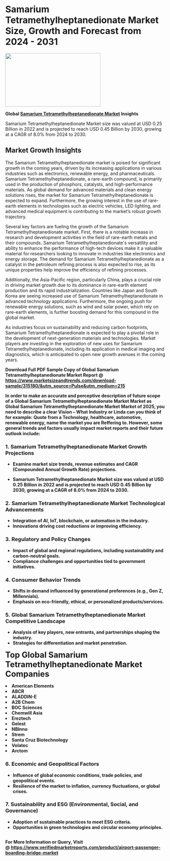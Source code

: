 <H1>Samarium Tetramethylheptanedionate Market Size, Growth and Forecast from 2024 - 2031</H1><img class="aligncenter size-medium wp-image-584254" src="https://thirdeyenews.in/wp-content/uploads/2024/09/Global-Market-Research-300x168.jpeg" alt="" width="300" height="168" /><p><strong>Global&nbsp;<a href="https://www.marketsizeandtrends.com/download-sample/315180/&amp;utm_source=Pulse&amp;utm_medium=215">Samarium Tetramethylheptanedionate Market</a> Insights</strong></p><p>Samarium Tetramethylheptanedionate Market size was valued at USD 0.25 Billion in 2022 and is projected to reach USD 0.45 Billion by 2030, growing at a CAGR of 8.0% from 2024 to 2030.</p><p><h2>Market Growth Insights</h2> <p>The Samarium Tetramethylheptanedionate market is poised for significant growth in the coming years, driven by its increasing applications in various industries such as electronics, renewable energy, and pharmaceuticals. Samarium Tetramethylheptanedionate, a rare-earth compound, is primarily used in the production of phosphors, catalysts, and high-performance materials. As global demand for advanced materials and clean energy solutions rises, the market for Samarium Tetramethylheptanedionate is expected to expand. Furthermore, the growing interest in the use of rare-earth elements in technologies such as electric vehicles, LED lighting, and advanced medical equipment is contributing to the market’s robust growth trajectory.</p> <p><strong></strong></p> <p>Several key factors are fueling the growth of the Samarium Tetramethylheptanedionate market. First, there is a notable increase in research and development activities in the field of rare-earth metals and their compounds. Samarium Tetramethylheptanedionate's versatility and ability to enhance the performance of high-tech devices make it a valuable material for researchers looking to innovate in industries like electronics and energy storage. The demand for Samarium Tetramethylheptanedionate as a catalyst in the petroleum refining process is also expected to rise, as its unique properties help improve the efficiency of refining processes.</p> <p>Additionally, the Asia-Pacific region, particularly China, plays a crucial role in driving market growth due to its dominance in rare-earth element production and its rapid industrialization. Countries like Japan and South Korea are seeing increased use of Samarium Tetramethylheptanedionate in advanced technology applications. Furthermore, the ongoing push for renewable energy solutions, such as wind and solar power, which rely on rare-earth elements, is further boosting demand for this compound in the global market.</p> <p>As industries focus on sustainability and reducing carbon footprints, Samarium Tetramethylheptanedionate is expected to play a pivotal role in the development of next-generation materials and technologies. Market players are investing in the exploration of new uses for Samarium Tetramethylheptanedionate, including its application in medical imaging and diagnostics, which is anticipated to open new growth avenues in the coming years.</p> <p><strong></p><p><span class=""><strong>Download Full PDF Sample Copy of Global Samarium Tetramethylheptanedionate Market Report</strong> @ <a href="https://www.marketsizeandtrends.com/download-sample/315180/&amp;utm_source=Pulse&amp;utm_medium=215" target="_blank">https://www.marketsizeandtrends.com/download-sample/315180/&amp;utm_source=Pulse&amp;utm_medium=215</a></span></p><p>In order to make an accurate and perceptive description of future scope of a Global&nbsp;Samarium Tetramethylheptanedionate Market Market as Global&nbsp;Samarium Tetramethylheptanedionate Market Market of 2025, you need to describe a clear Vision &ndash; What Industry or Linda can you think of for example: Quote from a Technology, healthcare, automotive, renewable energy, name the market you are Reffering to. However, some general trends and factors usually impact market reports and their future outlook include:</p><h3>1.&nbsp;<strong>Samarium Tetramethylheptanedionate Market Growth Projections</strong></h3><ul><li>Examine market size trends, revenue estimates and CAGR (Compounded Annual Growth Rate) projections.</li><li><p>Samarium Tetramethylheptanedionate Market size was valued at USD 0.25 Billion in 2022 and is projected to reach USD 0.45 Billion by 2030, growing at a CAGR of 8.0% from 2024 to 2030.</p></li></ul><h3>2.&nbsp;<strong>Samarium Tetramethylheptanedionate Market Technological Advancements</strong></h3><ul><li>Integration of AI, IoT, blockchain, or automation in the industry.</li><li>Innovations driving cost reductions or improving efficiency.</li></ul><h3>3.&nbsp;<strong>Regulatory and Policy Changes</strong></h3><ul><li>Impact of global and regional regulations, including sustainability and carbon-neutral goals.</li><li>Compliance challenges and opportunities tied to government initiatives.</li></ul><h3>4.&nbsp;<strong>Consumer Behavior Trends</strong></h3><ul><li>Shifts in demand influenced by generational preferences (e.g., Gen Z, Millennials).</li><li>Emphasis on eco-friendly, ethical, or personalized products/services.</li></ul><h3>5.&nbsp;<strong>Global Samarium Tetramethylheptanedionate Market Competitive Landscape</strong></h3><ul><li>Analysis of key players, new entrants, and partnerships shaping the industry.</li><li>Strategies for differentiation and market penetration.</li></ul><p data-pm-slice="1 1 []"><span style="color: inherit; font-family: inherit; font-size: 25px;">Top Global Samarium Tetramethylheptanedionate Market Companies</span></p><div class="" data-test-id=""><p><li>American Elements</li><li> ABCR</li><li> ALADDIN-E</li><li> A2B Chem</li><li> BOC Sciences</li><li> Chemwill Asia</li><li> Ereztech</li><li> Gelest</li><li> NBInno</li><li> Strem</li><li> Santa Cruz Biotechnology</li><li> Volatec</li><li> Arctom</li></p></div><h3>6.&nbsp;<strong>Economic and Geopolitical Factors</strong></h3><ul><li>Influence of global economic conditions, trade policies, and geopolitical events.</li><li>Resilience of the market to inflation, currency fluctuations, or global crises.</li></ul><h3>7.&nbsp;<strong>Sustainability and ESG (Environmental, Social, and Governance)</strong></h3><ul><li>Adoption of sustainable practices to meet ESG criteria.</li><li>Opportunities in green technologies and circular economy principles.</li></ul><h2><strong style="font-size: 14px;">For More Information or Query, Visit @&nbsp;</strong><a style="background-color: #ffffff; font-size: 14px;" href="https://www.marketsizeandtrends.com/report/samarium-tetramethylheptanedionate-market/" target="_blank">https://www.verifiedmarketreports.com/product/airport-passenger-boarding-bridge-market</a></h2>
